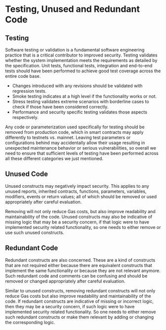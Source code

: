 # Testing, Unused and Redundant Code

## Testing
Software testing or validation is a fundamental software engineering practice that is a critical contributor to improved security. Testing validates whether the system implementation meets the requirements as detailed by the specification. Unit tests, functional tests, integration and end-to-end tests should have been performed to achieve good test coverage across the entire code base.

- Changes introduced with any revisions should be validated with regression tests.
- Smoke testing indicates at a high level if the functionality works or not.
- Stress testing validates extreme scenarios with borderline cases to check if those have been considered correctly.
- Performance and security specific testing validates those aspects respectively.

Any code or parameterization used specifically for testing should be removed from production code, which in smart contracts may apply differently to testnets vs. mainnet. Leaving test parameters or configurations behind may accidentally allow their usage resulting in unexpected maintenance behavior or serious vulnerabilities, so overall we need to ensure that sufficient levels of testing have been performed across all these different categories we just mentioned.

## Unused Code

Unused constructs may negatively impact security. This applies to any unused reports, inherited contracts, functions, parameters, variables, modifiers, events or return values; all of which should be removed or used appropriately after careful evaluation.

Removing will not only reduce Gas costs, but also improve readability and maintainability of the code. Unused constructs may also be indicative of missing logic that may be a security concern, if that logic were to have implemented security related functionality, so one needs to either remove or use such unused constructs.

## Redundant Code

Redundant constructs are also concerned. These are a kind of constructs that are not required either because there are equivalent constructs that implement the same functionality or because they are not relevant anymore. Such redundant code and comments can be confusing and should be removed or changed appropriately after careful evaluation.

Similar to unused constructs, removing redundant constructs will not only reduce Gas costs but also improve readability and maintainability of the code. If redundant constructs are indicative of missing or incorrect logic, then they may be a security concern, if such logic were to have implemented security related functionality. So one needs to either remove such redundant constructs or make them relevant by adding or changing the corresponding logic.